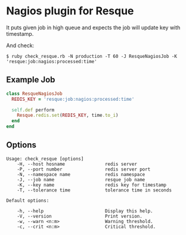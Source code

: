 # Nagios plugin for Resque

It puts given job in high queue and expects the job will update key with timestamp.

And check:

```$ ruby check_resque.rb -N production -T 60 -J ResqueNagiosJob -K 'resque:job:nagios:processed:time'```

## Example Job

```ruby
class ResqueNagiosJob
  REDIS_KEY = 'resque:job:nagios:processed:time'

  self.def perform
    Resque.redis.set(REDIS_KEY, time.to_i)
  end
end
```

## Options

```
Usage: check_resque [options]
    -H, --host hosname               redis server
    -P, --port number                redis server port
    -N, --namespace name             redis namespace
    -J, --job name                   resque job name
    -K, --key name                   redis key for timestamp
    -T, --tolerance time             tolerance time in seconds

Default options:

    -h, --help                       Display this help.
    -V, --version                    Print version.
    -w, --warn <n:m>                 Warning threshold.
    -c, --crit <n:m>                 Critical threshold.
```